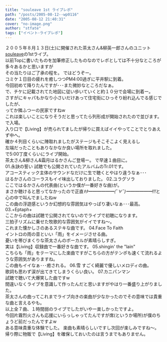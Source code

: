 ```yaml
---
title: "souleave 1st ライブレポ"
path: "/posts/2005-08-12--wp0116"
date: "2005-08-12 21:40:31"
cover: "no-image.png"
author: "stfate"
tags: ["イベント･ライブレポ"]
---
```


<style type="text/css">
<!--
p {white-space: pre-wrap};
-->
</style>

２００５年８月１３日(土)に開催された茶太さん&柳英一郎さんのユニット<a href="http://fanatasista.com/souleave/" target="_blank">souleave</a>の1stライブ。
以前Topに書いたものを加筆修正したものなのでレポとしては不十分なところが多々あるかと思いますが
その当たりはご了承の程を。
ではどうぞー。
コミケ１日目の疲れを癒しつつPM4:00過ぎに平井駅に到着。
今回初めて降りたんですが･･･また微妙なところだなぁ。
で、チケに記載されてた地図に従い歩いていくと約１０分で会場に到着ー。
さすがにキャパもかなり小さいだけあって住宅街にひっそり紛れ込んでる感じでしたが、
ってか隣ふつーの民家ですねw
これは楽しいことになりそうだと思ってたら列形成が開始されたので並びます。で入場。
入り口で【Living】が売られてましたが帰りに買えばイイやってことでとりあえず中へ。
確か４列目くらいに陣取れましたがステージもそこそこよく見えるし
左端だったこともありなかなか良い場所を取れました。
で5:00丁度くらいにライブ開始。
茶太さん&柳さん&霜月はるかさんご登場ー。
で早速１曲目に。
01.永訣の誓い
試聴でも公開されていたアルバムのTr.01です。
アコースティック主体のサウンドなだけに生で聴くとやはり違うなぁ･･･
はるかさんのコーラスもイイ味出しておりました。
02.ユラグソラ
ここではるかさんの代表曲(というか僕が一番好きな曲)が。
まさか聴けると思ってなかったので正直<em>ｷﾀ━━━━━━(ﾟ∀ﾟ)━━━━━━!!!</em>と
心の中で叫んでましたねw
この曲の浮遊感というか幻想的な雰囲気はやっぱり凄いなぁ･･･最高。
03.+Eptaph+
ここからの曲は試聴で公開されてないのでライブで初聴になります。
三拍子リズムに乗せた牧歌的な雰囲気がイイですね〜。
これまた懐かしさのあるステキな曲です。
04.Face To Faith
イントロの雨の音といい「雨」をイメージさせる曲。
憂いを帯びまくりな茶太さんのボーカルが素晴らしすぎ。
実は【Living】収録曲で一番好きな曲です。
05.shingin' the "lain"
こちらも「雨」をテーマにした楽曲ですがこちらの方がテンポも速くて流れるような雰囲気がありますね。
この曲もイイなぁ･･･癒される。
06.雪
すごく綺麗で優しいメロディの曲。
歌詞も思わず涙が出てきてしまうくらい良い。
07.カニパンマン
試聴で聴いて大爆笑した曲ですw
間違いなくライブを意識して作ったんだと思いますがやはり一番盛り上がりました。
茶太さんの曲ってこれまでライブ向きの楽曲が少なかったのでその意味では貴重な曲と言えるやも。
以上全７曲、１時間弱のライブでしたがいやー楽しかったですよ。
今回片霧烈火さんも応援にいらっしゃってたんですが席(というか場所)が僕のちょうど前だったんですよw
ある意味貴重な体験でした。
楽曲も素晴らしいですし次回が楽しみですね〜。
帰り際に物販で【Living】を確保しておいたのは言うまでもありません。
